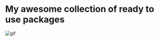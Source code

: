 # My awesome collection of ready to use packages

![gif](https://media1.giphy.com/media/1hMjY8bQnzOAAP5Tdd/giphy.gif?cid=ecf05e47te1mshp5tn899edxjb9vwnvsofbt7d9qgzxhtpev&ep=v1_gifs_related&rid=giphy.gif&ct=g)
